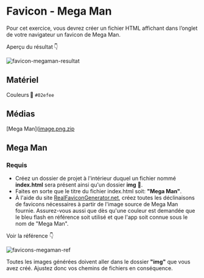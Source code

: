# Favicon - Mega Man
Pour cet exercice, vous devrez créer un fichier HTML affichant dans l’onglet de votre navigateur un favicon de Mega Man.

Aperçu du résultat 👇

![favicon-megaman-resultat](https://github.com/user-attachments/assets/39656036-5f3d-48da-aba2-131fa739a279)


## Matériel

Couleurs 🎨
`#02efee`

## Médias
[Mega Man]([image.png.zip](https://github.com/user-attachments/files/17174893/image.png.zip)


 
## Mega Man


### Requis

- Créez un dossier de projet à l'intérieur duquel un fichier nommé **index.html** sera présent ainsi qu'un dossier **img** 📁.
- Faites en sorte que le titre du fichier index.html soit: **"Mega Man"**.
- À l'aide du site [RealFaviconGenerator.net](https://realfavicongenerator.net), créez toutes les déclinaisons de favicons nécessaires à partir de l'image source de Mega Man fournie. Assurez-vous aussi que dès qu'une couleur est demandée que le bleu flash en référence soit utilisé et que l'app soit connue sous le nom de "Mega Man".

Voir la référence 👇

![favicons-megaman-ref](https://github.com/user-attachments/assets/2ac61f98-d1e5-4cf8-8824-983c84fc2a71)

Toutes les images générées doivent aller dans le dossier **"img"** que vous avez créé. Ajustez donc vos chemins de fichiers en conséquence.
